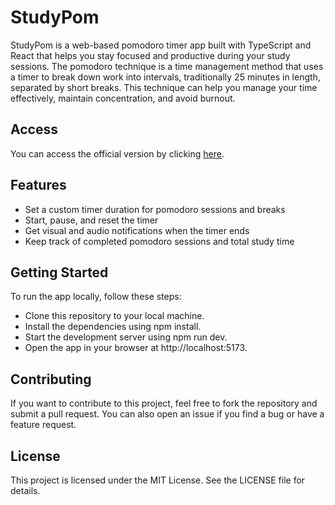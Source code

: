# StudyPom

StudyPom is a web-based pomodoro timer app built with TypeScript and React that helps you stay focused and productive during your study sessions. The pomodoro technique is a time management method that uses a timer to break down work into intervals, traditionally 25 minutes in length, separated by short breaks. This technique can help you manage your time effectively, maintain concentration, and avoid burnout.

## Access

You can access the official version by clicking [here](https://pomodoro-app-cf8c3.web.app/StudyPom). 

## Features

  - Set a custom timer duration for pomodoro sessions and breaks
  - Start, pause, and reset the timer
  - Get visual and audio notifications when the timer ends
  - Keep track of completed pomodoro sessions and total study time

## Getting Started

To run the app locally, follow these steps:

  - Clone this repository to your local machine.
  - Install the dependencies using npm install.
  - Start the development server using npm run dev.
  - Open the app in your browser at http://localhost:5173.

## Contributing

If you want to contribute to this project, feel free to fork the repository and submit a pull request. You can also open an issue if you find a bug or have a feature request.
## License

This project is licensed under the MIT License. See the LICENSE file for details.
